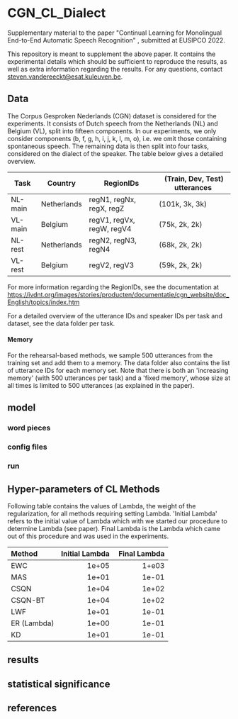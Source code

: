 # CGN_CL_Dialect

Supplementary material to the paper "Continual Learning for Monolingual End-to-End Automatic Speech Recognition" , submitted at EUSIPCO 2022.

This repository is meant to supplement the above paper. It contains the experimental details which should be sufficient to reproduce the results, as well as extra information regarding the results. For any questions, contact steven.vandereeckt@esat.kuleuven.be.



## Data

The Corpus Gesproken Nederlands (CGN) dataset is considered for the experiments. It consists of Dutch speech from the Netherlands (NL) and Belgium (VL), split into fifteen components. In our experiments, we only consider components (b, f, g, h, i, j, k, l, m, o), i.e. we omit those containing spontaneous speech. 
The remaining data is then split into four tasks, considered on the dialect of the speaker. The table below gives a detailed overview. 


Task  | Country | RegionIDs | (Train, Dev, Test) utterances
------------- | ------------- | ------------- | ------------- 
NL-main | Netherlands | regN1, regNx, regX, regZ | (101k, 3k, 3k)
VL-main | Belgium | regV1, regVx, regW, regV4 | (75k, 2k, 2k)
NL-rest | Netherlands | regN2, regN3, regN4 | (68k, 2k, 2k) 
VL-rest | Belgium | regV2, regV3 | (59k, 2k, 2k)

For more information regarding the RegionIDs, see the documentation at https://ivdnt.org/images/stories/producten/documentatie/cgn_website/doc_English/topics/index.htm

For a detailed overview of the utterance IDs and speaker IDs per task and dataset, see the data folder per task. 

#### Memory

For the rehearsal-based methods, we sample 500 utterances from the training set and add them to a memory. The data folder also contains the list of utterance IDs for each memory set. Note that there is both an 'increasing memory' (with 500 utterances per task) and a 'fixed memory', whose size at all times is limited to 500 utterances (as explained in the paper).


## model 

### word pieces
### config files
### run 

## Hyper-parameters of CL Methods
Following table contains the values of Lambda, the weight of the regularization, for all methods requiring setting Lambda. 'Initial Lambda' refers to the initial value of Lambda which with we started our procedure to determine Lambda (see paper). Final Lambda is the Lambda which came out of this procedure and was used in the experiments. 

Method | Initial Lambda | Final Lambda
| :--- | ---: | ---:
EWC | 1e+05 | 1+e03
MAS | 1e+01 | 1e-01
CSQN | 1e+04 | 1e+02
CSQN-BT | 1e+04 | 1e+02
LWF | 1e+01 | 1e-01 
ER (Lambda) | 1e+00 | 1e-01
KD | 1e+01 | 1e-01


## results

## statistical significance

## references
